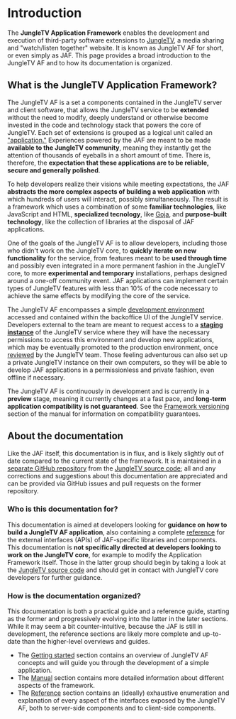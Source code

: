# Introduction

The **JungleTV Application Framework** enables the development and execution of third-party software extensions to [JungleTV](https://jungletv.live), a media sharing and "watch/listen together" website.
It is known as JungleTV AF for short, or even simply as JAF.
This page provides a broad introduction to the JungleTV AF and to how its documentation is organized.

## What is the JungleTV Application Framework?

The JungleTV AF is a set a components contained in the JungleTV server and client software, that allows the JungleTV service to be **extended** without the need to modify, deeply understand or otherwise become invested in the code and technology stack that powers the core of JungleTV.
Each set of extensions is grouped as a logical unit called an ["application."](../manual/applications_and_files.md)
Experiences powered by the JAF are meant to be made **available to the JungleTV community**, meaning they instantly get the attention of thousands of eyeballs in a short amount of time.
There is, therefore, the **expectation that these applications are to be reliable, secure and generally polished**.

To help developers realize their visions while meeting expectations, the JAF **abstracts the more complex aspects of building a web application** with which hundreds of users will interact, possibly simultaneously.
The result is a framework which uses a combination of some **familiar technologies**, like JavaScript and HTML, **specialized tecnology**, like [Goja](https://github.com/dop251/goja), and **purpose-built technology**, like the collection of libraries at the disposal of JAF applications.

One of the goals of the JungleTV AF is to allow developers, including those who didn't work on the JungleTV core, to **quickly iterate on new functionality** for the service, from features meant to be **used through time** and possibly even integrated in a more permanent fashion in the JungleTV core, to more **experimental and temporary** installations, perhaps designed around a one-off community event.
JAF applications can implement certain types of JungleTV features with less than 10% of the code necessary to achieve the same effects by modifying the core of the service.

The JungleTV AF encompasses a simple [development environment](../manual/environments_editors.md#development-environments) accessed and contained within the backoffice UI of the JungleTV service.
Developers external to the team are meant to request access to a [**staging instance**](../manual/environments_editors.md#the-staging-lab-environment) of the JungleTV service where they will have the necessary permissions to access this environment and develop new applications, which may be eventually promoted to the production environment, once [reviewed](../manual/review_deployment.md) by the JungleTV team.
Those feeling adventurous can also set up a private JungleTV instance on their own computers, so they will be able to develop JAF applications in a permissionless and private fashion, even offline if necessary.

The JungleTV AF is continuously in development and is currently in a **preview** stage, meaning it currently changes at a fast pace, and **long-term application compatibility is not guaranteed**.
See the [Framework versioning](../manual/framework_versioning.md) section of the manual for information on compatibility guarantees.

## About the documentation

Like the JAF itself, this documentation is in flux, and is likely slightly out of date compared to the current state of the framework.
It is maintained in a [separate GitHub repository](https://github.com/tnyim/jungletv-afdocs) from the [JungleTV source code](https://github.com/tnyim/jungletv); all and any corrections and suggestions about this documentation are appreciated and can be provided via GitHub issues and pull requests on the former repository.

### Who is this documentation for?

This documentation is aimed at developers looking for **guidance on how to build a JungleTV AF application**, also containing a complete [reference](../reference/) for the external interfaces (APIs) of JAF-specific libraries and components.
This documentation is **not specifically directed at developers looking to work on the JungleTV core**, for example to modify the Application Framework itself.
Those in the latter group should begin by taking a look at the [JungleTV source code](https://github.com/tnyim/jungletv/) and should get in contact with JungleTV core developers for further guidance.

### How is the documentation organized?

This documentation is both a practical guide and a reference guide, starting as the former and progressively evolving into the latter in the later sections.
While it may seem a bit counter-intuitive, because the JAF is still in development, the reference sections are likely more complete and up-to-date than the higher-level overviews and guides.

- The [Getting started](/getting-started/) section contains an overview of JungleTV AF concepts and will guide you through the development of a simple application.
- The [Manual](/manual/) section contains more detailed information about different aspects of the framework.
- The [Reference](/reference/) section contains an (ideally) exhaustive enumeration and explanation of every aspect of the interfaces exposed by the JungleTV AF, both to server-side components and to client-side components.